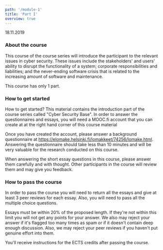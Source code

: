 ```yaml
---
path: '/module-1'
title: 'Part I'
overview: true
---
```

<deadline>18.11.2019</deadline>

### About the course

This course of the course series will introduce the participant to the relevant
issues in cyber security. These issues include the stakeholders' and users'
ability to disrupt the functionality of a system; corporate responsibilities
and liabilities; and the never-ending software crisis that is related to the
increasing amount of software and maintenance.

This course has only 1 part.

### How to get started


How to get started?
This material contains the introduction part of the course series called "Cyber
Security Base". In order to answer the questionnaires and essays, you will need
a MOOC.fi account that you can create at at the right hand corner of this course material

Once you have created the account, please answer a background questionnaire at
https://elomake.helsinki.fi/lomakkeet/74256/lomake.html. Answering the
questionnaire should take less than 10 minutes and will be very valuable for
the research conducted on this course.

When answering the short essay questions in this course, please answer them
carefully and with thought. Other participants in the course will review them
and may give you feedback.

### How to pass the course

In order to pass the course you will need to return all the essays and give at
least 3 peer reviews for each essay. Also, you will need to pass all the
multiple choice questions.

Essays must be within 20% of the proposed length. If they're not within this
limit you will not get any points for your answer. We also may reject your
answer if it's flagged too many times as spam or if it doesn't contain deep
enough discussion. Also, we may reject your peer reviews if you haven't put
genuine effort into them.

You'll receive instructions for the ECTS credits after passing the course.


<please-login></please-login>



<pages-in-this-section></pages-in-this-section>


<exercises-in-this-section></exercises-in-this-section>
